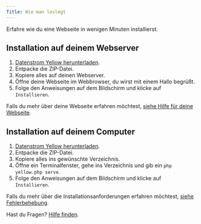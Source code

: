 ```yaml
---
Title: Wie man loslegt
---
```

Erfahre wie du eine Webseite in wenigen Minuten installierst.

## Installation auf deinem Webserver

1. [Datenstrom Yellow herunterladen](https://github.com/datenstrom/yellow/archive/main.zip).
2. Entpacke die ZIP-Datei.
3. Kopiere alles auf deinen Webserver.
4. Öffne deine Webseite im Webbrowser, du wirst mit einem Hallo begrüßt.
5. Folge den Anweisungen auf dem Bildschirm und klicke auf `Installieren`.

Falls du mehr über deine Webseite erfahren möchtest, [siehe Hilfe für deine Webseite](.).

## Installation auf deinem Computer

1. [Datenstrom Yellow herunterladen](https://github.com/datenstrom/yellow/archive/main.zip).
2. Entpacke die ZIP-Datei. 
3. Kopiere alles ins gewünschte Verzeichnis.
4. Öffne ein Terminalfenster, gehe ins Verzeichnis und gib ein `php yellow.php serve`.
5. Folge den Anweisungen auf dem Bildschirm und klicke auf `Installieren`.

Falls du mehr über die Installationsanforderungen erfahren möchtest, [siehe Fehlerbehebung](troubleshooting).

Hast du Fragen? [Hilfe finden](.).
